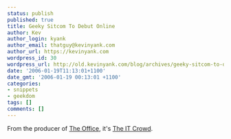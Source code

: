 ```yaml
---
status: publish
published: true
title: Geeky Sitcom To Debut Online
author: Kev
author_login: kyank
author_email: thatguy@kevinyank.com
author_url: https://kevinyank.com
wordpress_id: 30
wordpress_url: http://old.kevinyank.com/blog/archives/geeky-sitcom-to-debut-online/
date: '2006-01-19T11:13:01+1100'
date_gmt: '2006-01-19 00:13:01 +1100'
categories:
- snippets
- geekdom
tags: []
comments: []
---
```

<p>From the producer of <a href="http://www.bbc.co.uk/theoffice/">The Office</a>, it's <a href="http://www.channel4.com/entertainment/tv/microsites/I/itcrowd/">The IT Crowd</a>.</p>
